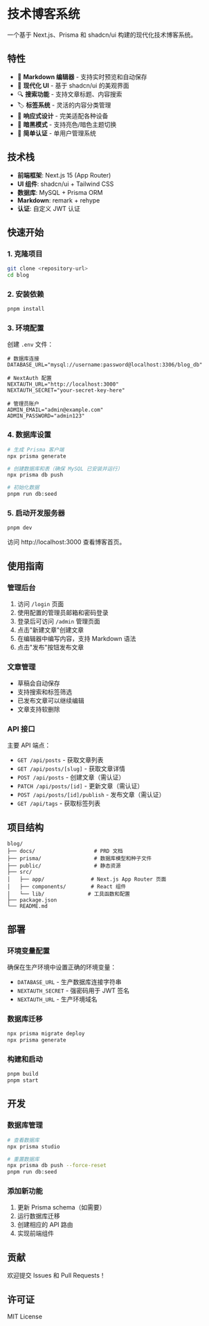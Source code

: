 # 技术博客系统

一个基于 Next.js、Prisma 和 shadcn/ui 构建的现代化技术博客系统。

## 特性

- 📝 **Markdown 编辑器** - 支持实时预览和自动保存
- 🎨 **现代化 UI** - 基于 shadcn/ui 的美观界面
- 🔍 **搜索功能** - 支持文章标题、内容搜索
- 🏷️ **标签系统** - 灵活的内容分类管理
- 📱 **响应式设计** - 完美适配各种设备
- 🌙 **暗黑模式** - 支持亮色/暗色主题切换
- 🔐 **简单认证** - 单用户管理系统

## 技术栈

- **前端框架**: Next.js 15 (App Router)
- **UI 组件**: shadcn/ui + Tailwind CSS
- **数据库**: MySQL + Prisma ORM
- **Markdown**: remark + rehype
- **认证**: 自定义 JWT 认证

## 快速开始

### 1. 克隆项目

```bash
git clone <repository-url>
cd blog
```

### 2. 安装依赖

```bash
pnpm install
```

### 3. 环境配置

创建 `.env` 文件：

```env
# 数据库连接
DATABASE_URL="mysql://username:password@localhost:3306/blog_db"

# NextAuth 配置
NEXTAUTH_URL="http://localhost:3000"
NEXTAUTH_SECRET="your-secret-key-here"

# 管理员账户
ADMIN_EMAIL="admin@example.com"
ADMIN_PASSWORD="admin123"
```

### 4. 数据库设置

```bash
# 生成 Prisma 客户端
npx prisma generate

# 创建数据库和表（确保 MySQL 已安装并运行）
npx prisma db push

# 初始化数据
pnpm run db:seed
```

### 5. 启动开发服务器

```bash
pnpm dev
```

访问 http://localhost:3000 查看博客首页。

## 使用指南

### 管理后台

1. 访问 `/login` 页面
2. 使用配置的管理员邮箱和密码登录
3. 登录后可访问 `/admin` 管理页面
4. 点击"新建文章"创建文章
5. 在编辑器中编写内容，支持 Markdown 语法
6. 点击"发布"按钮发布文章

### 文章管理

- 草稿会自动保存
- 支持搜索和标签筛选
- 已发布文章可以继续编辑
- 文章支持软删除

### API 接口

主要 API 端点：

- `GET /api/posts` - 获取文章列表
- `GET /api/posts/[slug]` - 获取文章详情
- `POST /api/posts` - 创建文章（需认证）
- `PATCH /api/posts/[id]` - 更新文章（需认证）
- `POST /api/posts/[id]/publish` - 发布文章（需认证）
- `GET /api/tags` - 获取标签列表

## 项目结构

```
blog/
├── docs/                   # PRD 文档
├── prisma/                 # 数据库模型和种子文件
├── public/                 # 静态资源
├── src/
│   ├── app/               # Next.js App Router 页面
│   ├── components/        # React 组件
│   └── lib/              # 工具函数和配置
├── package.json
└── README.md
```

## 部署

### 环境变量配置

确保在生产环境中设置正确的环境变量：

- `DATABASE_URL` - 生产数据库连接字符串
- `NEXTAUTH_SECRET` - 强密码用于 JWT 签名
- `NEXTAUTH_URL` - 生产环境域名

### 数据库迁移

```bash
npx prisma migrate deploy
npx prisma generate
```

### 构建和启动

```bash
pnpm build
pnpm start
```

## 开发

### 数据库管理

```bash
# 查看数据库
npx prisma studio

# 重置数据库
npx prisma db push --force-reset
pnpm run db:seed
```

### 添加新功能

1. 更新 Prisma schema（如需要）
2. 运行数据库迁移
3. 创建相应的 API 路由
4. 实现前端组件

## 贡献

欢迎提交 Issues 和 Pull Requests！

## 许可证

MIT License
